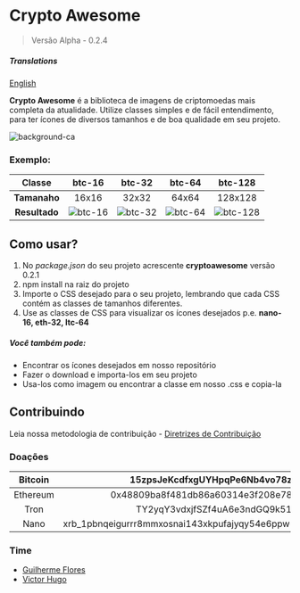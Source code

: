 # Crypto Awesome
>Versão Alpha - 0.2.4

##### Translations
[English](https://github.com/guisantos/CryptoAwesome/blob/master/README.md)

**Crypto Awesome** é a biblioteca de imagens de criptomoedas mais completa da atualidade. Utilize classes simples e de fácil entendimento, para ter ícones de diversos tamanhos e de boa qualidade em seu projeto.

![background-ca]
### Exemplo:
| Classe | btc-16 | btc-32 | btc-64 | btc-128 |
|:---: |:--:|:--:|:--:|:--:|
| **Tamanaho** | 16x16 | 32x32 | 64x64 | 128x128 |
| **Resultado** | ![btc-16] | ![btc-32] | ![btc-64] | ![btc-128] |

## Como usar?

  1. No  *package.json* do seu projeto acrescente **cryptoawesome** versão 0.2.1
  2. npm install na raiz do projeto
  3. Importe o CSS desejado para o seu projeto, lembrando que cada CSS contém as classes de tamanhos diferentes.
  4. Use as classes de CSS para visualizar os ícones desejados p.e. **nano-16, eth-32, ltc-64**

##### Você também pode:
  - Encontrar os ícones desejados em nosso repositório
  - Fazer o download e importa-los em seu projeto
  - Usa-los como imagem ou encontrar a classe em nosso .css e copia-la

## Contribuindo
Leia nossa metodologia de contribuição - [Diretrizes de Contribuição](https://github.com/guisantos/CryptoAwesome/blob/master/CONTRIBUTING-PT.md)

### Doações
| Bitcoin | 15zpsJeKcdfxgUYHpqPe6Nb4vo78zvMpv4  |
|:---:|:---:|
| Ethereum   | 0x48809ba8f481db86a60314e3f208e783ee7b04ab |
| Tron   | TY2yqY3vdxjfSZf4uA6e3ndGQ9k51r4s2c |
| Nano | xrb_1pbnqeigurrr8mmxosnai143xkpufajyqy54e6ppw56yq6z5x5rgxn7uaz7s |

### Time
- [Guilherme Flores](https://github.com/guisantos)
- [Victor Hugo](https://github.com/victorbmaximo)

[background-ca]: <https://user-images.githubusercontent.com/14335913/44114479-ad98e8c4-9fe1-11e8-9441-d54f415b86ff.png>
[btc-16]: <https://user-images.githubusercontent.com/14335913/44107308-5a7bc076-9fcd-11e8-8dc1-25da9a3918ca.jpg>
[btc-32]: <https://user-images.githubusercontent.com/14335913/44107309-5aa9c174-9fcd-11e8-9e8e-2b2d62fc7cbe.jpg>
[btc-64]: <https://user-images.githubusercontent.com/14335913/44107310-5ac93054-9fcd-11e8-92b7-7b6321bf79bc.jpg>
[btc-128]: <https://user-images.githubusercontent.com/14335913/44107307-5a5ddc14-9fcd-11e8-870e-9ba9a46c8ebc.jpg>
